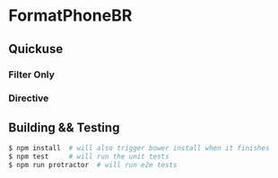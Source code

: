 # FormatPhoneBR

## Quickuse

### Filter Only

### Directive

## Building && Testing

```sh
$ npm install  # will also trigger bower install when it finishes
$ npm test     # will run the unit tests
$ npm run protractor  # will run e2e tests
```
